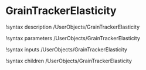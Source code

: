 <!-- MOOSE Documentation Stub: Remove this when content is added. -->

# GrainTrackerElasticity
!syntax description /UserObjects/GrainTrackerElasticity

!syntax parameters /UserObjects/GrainTrackerElasticity

!syntax inputs /UserObjects/GrainTrackerElasticity

!syntax children /UserObjects/GrainTrackerElasticity

